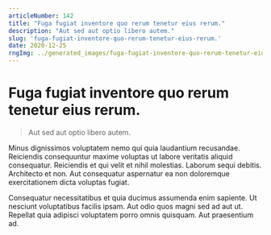 ```yaml
---
articleNumber: 142
title: "Fuga fugiat inventore quo rerum tenetur eius rerum."
description: "Aut sed aut optio libero autem."
slug: 'fuga-fugiat-inventore-quo-rerum-tenetur-eius-rerum.'
date: 2020-12-25
rngImg: ../generated_images/fuga-fugiat-inventore-quo-rerum-tenetur-eius-rerum..jpg
---
```


# Fuga fugiat inventore quo rerum tenetur eius rerum.

> Aut sed aut optio libero autem.

Minus dignissimos voluptatem nemo qui quia laudantium recusandae. Reiciendis consequuntur maxime voluptas ut labore veritatis aliquid consequatur. Reiciendis et qui velit et nihil molestias. Laborum sequi debitis. Architecto et non. Aut consequatur aspernatur ea non doloremque exercitationem dicta voluptas fugiat.
 Consequatur necessitatibus et quia ducimus assumenda enim sapiente. Ut nesciunt voluptatibus facilis ipsam. Aut odio quos magni sed ad aut ut. Repellat quia adipisci voluptatem porro omnis quisquam. Aut praesentium ad.
